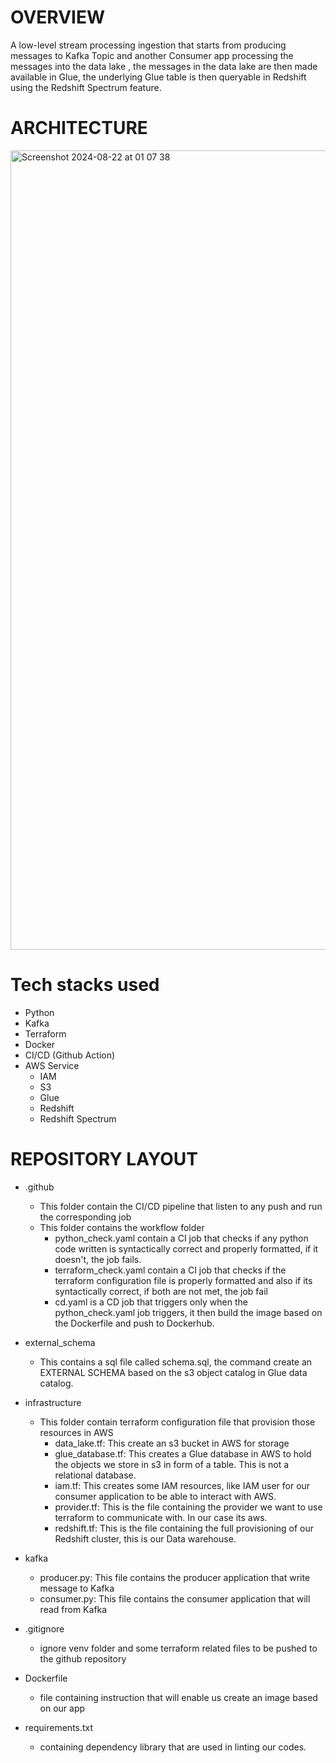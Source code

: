 # OVERVIEW
 A low-level stream processing ingestion that starts from producing messages to Kafka Topic and another Consumer app processing the messages into the data lake , the messages in the data lake are then made available in Glue, the underlying Glue table is then queryable in Redshift using the Redshift Spectrum feature.

# ARCHITECTURE


<img width="1279" alt="Screenshot 2024-08-22 at 01 07 38" src="https://github.com/user-attachments/assets/a63e7441-8320-48cf-adf2-1704dfd7fa95">


# Tech stacks used
- Python
- Kafka
- Terraform
- Docker
- CI/CD (Github Action)
- AWS Service
  - IAM
  - S3
  - Glue
  - Redshift
  - Redshift Spectrum
 
# REPOSITORY LAYOUT
- .github
  - This folder contain the CI/CD pipeline that listen to any push and run the corresponding job
  - This folder contains the workflow folder
    - python_check.yaml contain a CI job that checks if any python code written is syntactically correct and properly formatted, if it doesn't, the job fails.
    - terraform_check.yaml contain a CI job that checks if the terraform configuration file is properly formatted and also if its syntactically correct, if both are not met, the job fail
    - cd.yaml is a CD job that triggers only when the python_check.yaml job triggers, it then build the image based on the Dockerfile and push to Dockerhub.

- external_schema
   - This contains a sql file called schema.sql, the command create an EXTERNAL SCHEMA based on the s3 object catalog in Glue data catalog.
- infrastructure
   - This folder contain terraform configuration file that provision those resources in AWS
     - data_lake.tf: This create an s3 bucket in AWS for storage
     - glue_database.tf: This creates a Glue database in AWS to hold the objects we store in s3 in form of a table. This is not a relational database.
     - iam.tf: This creates some IAM resources, like IAM user for our consumer application to be able to interact with AWS.
     - provider.tf: This is the file containing the provider we want to use terraform to communicate with. In our case its aws.
     - redshift.tf: This is the file containing the full provisioning of our Redshift cluster, this is our Data warehouse.
- kafka
  - producer.py: This file contains the producer application that write message to Kafka
  - consumer.py: This file contains the consumer application that will read from Kafka
- .gitignore
  - ignore venv folder and some terraform related files to be pushed to the github repository
- Dockerfile
  - file containing instruction that will enable us create an image based on our app
- requirements.txt
  - containing dependency library that are used in linting our codes.
 
   
  
